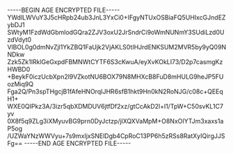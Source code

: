 -----BEGIN AGE ENCRYPTED FILE-----
YWdlLWVuY3J5cHRpb24ub3JnL3YxCi0+IFgyNTUxOSBiaFQ5UHIxcGJndEZybDJ1
SWtyM1FzdWdGbmlodGQra2ZJV3oxU2JrSndrCi9oWmNUNmY3SUdiLzd0UzdVdyt0
VlBOL0g0dmNvZjl1YkZBQ1FaUjk2VjAKLS0tIHJrdENKSUM2MVR5by9yQ09NNDkw
Zzk5Zk1IRklGeGxpdFBMNWtCYTF6S3cKwuA/eyXvKOkLI73/D2p7casmgKzHWBD0
+BeykF0iczUcbXpn2l9VZkotNU6BOX79N8MHXcB8FuD8mHULG9heJP5FUozMiq9Q
Fga2Q/Pn3spTHgcjB1fAfeHNOrqIJHR6sfB1hkt9Hn0kN2RoNJG/c08c+QEEqH1+
WXE0QIPkz3A/3izr5qbXDMDUV6jtfDf2xz/gtCcAkD2l+l1/TpW+C50svKL1C7yv
0X8f5q9ZLg3iXMyuvBG9prn0DyJctzp/jlXQXVaMpM+O8NxOIYTJm3xaxs1aP5og
/UZWaYNzWWVyu+7s9mxIjxSNElDgb4CpRoC13PP6h5zRSs8RatXyIQirgJJSFg==
-----END AGE ENCRYPTED FILE-----
